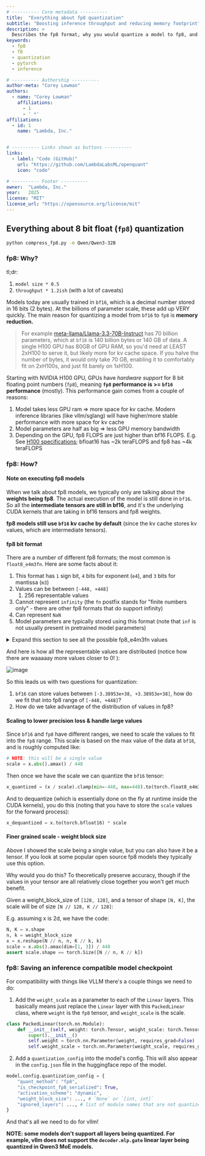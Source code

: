 ```yaml
---
# ---------- Core metadata ----------
title:  "Everything about fp8 quantization"
subtitle: "Boosting inference throughput and reducing memory footprint"
description: >
  Describes the fp8 format, why you would quantize a model to fp8, and how to do it.
keywords:
  - fp8
  - f8
  - quantization
  - pytorch
  - inference

# ---------- Authorship ----------
author-meta: "Corey Lowman"
authors:
  - name: "Corey Lowman"
    affiliations:
      - 1
      - ' *'
affiliations:
  - id: 1
    name: "Lambda, Inc."


# ---------- Links shown as buttons ----------
links:
  - label: "Code (GitHub)"
    url: "https://github.com/LambdaLabsML/openquant"
    icon: "code"

# ---------- Footer ----------
owner:  "Lambda, Inc."
year:   2025
license: "MIT"
license_url: "https://opensource.org/license/mit"
---
```



## Everything about 8 bit float (`fp8`) quantization

```bash
python compress_fp8.py -m Qwen/Qwen3-32B
```

### fp8: Why?

tl;dr:
1. `model size * 0.5`
2. `throughput * 1.2ish` (with a lot of caveats)

Models today are usually trained in `bf16`, which is a decimal number stored in 16 bits (2 bytes). At the billions of parameter scale, these add up VERY quickly. The main reason for quantizing a model from `bf16` to `fp8` is **memory reduction.**

> For example [meta-llama/Llama-3.3-70B-Instruct](https://huggingface.co/meta-llama/Llama-3.3-70B-Instruct) has 70 billion parameters, which at `bf16` is 140 billion bytes or 140 GB of data. A single H100 GPU has 80GB of GPU RAM, so you'd need at LEAST 2xH100 to serve it, but likely more for kv cache space. If you halve the number of bytes, it would only take 70 GB, enabling it to comfortably fit on 2xH100s, and just fit barely on 1xH100.

Starting with NVIDIA H100 GPU, GPUs have *hardware support* for 8 bit floating point numbers (`fp8`), meaning **`fp8` performance is >= `bf16` performance** (mostly). This performance gain comes from a couple of reasons:

1. Model takes less GPU ram => more space for kv cache. Modern inference libraries (like vllm/sglang) will have higher/more stable performance with more space for kv cache
2. Model parameters are half as big => less GPU memory bandwidth
3. Depending on the GPU, fp8 FLOPS are just higher than bf16 FLOPS. E.g. See [H100 specifications](https://www.nvidia.com/en-us/data-center/h100/); bfloat16 has ~2k teraFLOPS and fp8 has ~4k teraFLOPS


### fp8: How?

#### Note on executing fp8 models

When we talk about fp8 models, we typically only are talking about the **weights being fp8**. The actual execution of the model is still done in `bf16`. So all the **intermediate tensors are still in bf16**, and it's the underlying CUDA kernels that are taking in bf16 tensors and fp8 weights.

**fp8 models still use `bf16` kv cache by default** (since the kv cache stores kv values, which are intermediate tensors).

#### fp8 bit format

There are a number of different fp8 formats; the most common is `float8_e4m3fn`. Here are some facts about it:

1. This format has `1` sign bit, `4` bits for exponent (`e4`), and `3` bits for mantissa (`m3`)
2. Values can be between `[-448, +448]`
    1. 256 representable values
3. Cannot represent `infinity` (the `fn` postfix stands for "finite numbers only" - there are other fp8 formats that do support infinity)
4. Can represent `NaN`
5. Model parameters are typically stored using this format (note that `inf` is not usually present in pretrained model parameters)

<details>
    <summary>
        Expand this section to see all the possible fp8_e4m3fn values
    </summary>

```
torch.arange(256, dtype=torch.uint8).view(dtype=torch.float8_e4m3fn).tolist()
```

[0.0, 0.001953125, 0.00390625, 0.005859375, 0.0078125, 0.009765625, 0.01171875, 0.013671875, 0.015625, 0.017578125, 0.01953125, 0.021484375, 0.0234375, 0.025390625, 0.02734375, 0.029296875, 0.03125, 0.03515625, 0.0390625, 0.04296875, 0.046875, 0.05078125, 0.0546875, 0.05859375, 0.0625, 0.0703125, 0.078125, 0.0859375, 0.09375, 0.1015625, 0.109375, 0.1171875, 0.125, 0.140625, 0.15625, 0.171875, 0.1875, 0.203125, 0.21875, 0.234375, 0.25, 0.28125, 0.3125, 0.34375, 0.375, 0.40625, 0.4375, 0.46875, 0.5, 0.5625, 0.625, 0.6875, 0.75, 0.8125, 0.875, 0.9375, 1.0, 1.125, 1.25, 1.375, 1.5, 1.625, 1.75, 1.875, 2.0, 2.25, 2.5, 2.75, 3.0, 3.25, 3.5, 3.75, 4.0, 4.5, 5.0, 5.5, 6.0, 6.5, 7.0, 7.5, 8.0, 9.0, 10.0, 11.0, 12.0, 13.0, 14.0, 15.0, 16.0, 18.0, 20.0, 22.0, 24.0, 26.0, 28.0, 30.0, 32.0, 36.0, 40.0, 44.0, 48.0, 52.0, 56.0, 60.0, 64.0, 72.0, 80.0, 88.0, 96.0, 104.0, 112.0, 120.0, 128.0, 144.0, 160.0, 176.0, 192.0, 208.0, 224.0, 240.0, 256.0, 288.0, 320.0, 352.0, 384.0, 416.0, 448.0, nan, -0.0, -0.001953125, -0.00390625, -0.005859375, -0.0078125, -0.009765625, -0.01171875, -0.013671875, -0.015625, -0.017578125, -0.01953125, -0.021484375, -0.0234375, -0.025390625, -0.02734375, -0.029296875, -0.03125, -0.03515625, -0.0390625, -0.04296875, -0.046875, -0.05078125, -0.0546875, -0.05859375, -0.0625, -0.0703125, -0.078125, -0.0859375, -0.09375, -0.1015625, -0.109375, -0.1171875, -0.125, -0.140625, -0.15625, -0.171875, -0.1875, -0.203125, -0.21875, -0.234375, -0.25, -0.28125, -0.3125, -0.34375, -0.375, -0.40625, -0.4375, -0.46875, -0.5, -0.5625, -0.625, -0.6875, -0.75, -0.8125, -0.875, -0.9375, -1.0, -1.125, -1.25, -1.375, -1.5, -1.625, -1.75, -1.875, -2.0, -2.25, -2.5, -2.75, -3.0, -3.25, -3.5, -3.75, -4.0, -4.5, -5.0, -5.5, -6.0, -6.5, -7.0, -7.5, -8.0, -9.0, -10.0, -11.0, -12.0, -13.0, -14.0, -15.0, -16.0, -18.0, -20.0, -22.0, -24.0, -26.0, -28.0, -30.0, -32.0, -36.0, -40.0, -44.0, -48.0, -52.0, -56.0, -60.0, -64.0, -72.0, -80.0, -88.0, -96.0, -104.0, -112.0, -120.0, -128.0, -144.0, -160.0, -176.0, -192.0, -208.0, -224.0, -240.0, -256.0, -288.0, -320.0, -352.0, -384.0, -416.0, -448.0, nan]
</details>

And here is how all the representable values are distributed (notice how there are waaaaay more values closer to 0!
):

![image](https://github.com/user-attachments/assets/a2eefa93-5f0a-4154-b78a-0964403ff57f)

So this leads us with two questions for quantization:

1. `bf16` can store values between `[-3.38953e+38, +3.38953e+38]`, how do we fit that into fp8 range of `[-448, +448]`?
2. How do we take advantage of the distribution of values in fp8?

#### Scaling to lower precision loss & handle large values

Since `bf16` and `fp8` have different ranges, we need to scale the values to fit into the `fp8` range. This scale is based
on the max value of the data at `bf16`, and is roughly computed like:

```python
# NOTE: this will be a single value
scale = x.abs().amax() / 448
```

Then once we have the scale we can quantize the `bf16` tensor:
```python
x_quantized = (x / scale).clamp(min=-448, max=448).to(torch.float8_e4m3fn)
```

And to dequantize (which is essentially done on the fly at runtime inside the CUDA kernels), you do this (noting that you have to store the `scale` values for the forward process):
```python
x_dequantized = x.to(torch.bfloat16) * scale
```

#### Finer grained scale - weight block size

Above I showed the scale being a single value, but you can also have it be a tensor. If you look at some popular open source fp8 models they typically use this option.

Why would you do this? To theoretically preserve accuracy, though if the values in your tensor are all relatively close together you won't get much benefit.

Given a weight_block_size of `[128, 128]`, and a tensor of shape `[N, K]`, the scale will be of size `[N // 128, K // 128]`:

E.g. assuming x is 2d, we have the code:

```python
N, K = x.shape
n, k = weight_block_size
x = x.reshape(N // n, n, K // k, k)
scale = x.abs().amax(dim=[1, 3]) / 448
assert scale.shape == torch.Size([N // n, K // k])
```

### fp8: Saving an inference compatible model checkpoint

For compatibility with things like VLLM there's a couple things we need to do:

1. Add the `weight_scale` as a parameter to each of the `Linear` layers. This basically means just replace the `Linear` layer with this `PackedLinear` class, where `weight` is the `fp8` tensor, and `weight_scale` is the scale.

```python
class PackedLinear(torch.nn.Module):
    def __init__(self, weight: torch.Tensor, weight_scale: torch.Tensor):
        super().__init__()
        self.weight = torch.nn.Parameter(weight, requires_grad=False)
        self.weight_scale = torch.nn.Parameter(weight_scale, requires_grad=False)
```

2. Add a `quantization_config` into the model's config. This will also appear in the `config.json` file in the huggingface repo of the model.

```python
model.config.quantization_config = {
    "quant_method": "fp8",
    "is_checkpoint_fp8_serialized": True,
    "activation_scheme": "dynamic",
    "weight_block_size": ..., # `None` or `[int, int]`
    "ignored_layers": ..., # list of module names that are not quantized
}
```

And that's all we need to do for vllm!

**NOTE: some models don't support all layers being quantized. For example, vllm does not support the `decoder.mlp.gate` linear layer being quantized in Qwen3 MoE models.**
